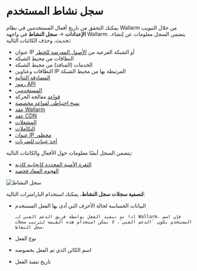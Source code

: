 # سجل نشاط المستخدم

يمكنك التحقق من تاريخ أفعال المستخدمين في نظام Wallarm من خلال التبويب **الإعدادات** → **سجل النشاط** في واجهة Wallarm. يتضمن السجل معلومات عن إنشاء، تحديث، وحذف الكائنات التالية:

* عنوان IP أو الشبكة الفرعية من [الأصول المعرضة للخطر](../scanner.md)
* النطاقات من محيط الشبكة
* الخدمات (المنافذ) من محيط الشبكة
* النطاقات وعناوين IP المرتبطة بها من محيط الشبكة
* [المصادقة الثنائية](account.md#enabling-two-factor-authentication)
* [رموز API](api-tokens.md)
* [المستخدمين](users.md)
* [قواعد](../rules/rules.md) معالجة الحركة
* [نسخ احتياطي لقواعد مخصصة](../rules/rules.md#backup-and-restore)
* [عقد Wallarm](../nodes/nodes.md)
* [عقد CDN](../nodes/cdn-node.md)
* [المشغلات](../triggers/triggers.md)
* [التكاملات](integrations/integrations-intro.md)
* [عنوان IP محظور](../ip-lists/overview.md)
* [أخذ عينات للضربات](../events/analyze-attack.md#sampling-of-hits)

يتضمن السجل أيضًا معلومات حول الأفعال والكائنات التالية:

* [الثغرة الأمنية المحددة كإيجابية كاذبة](../vulnerabilities.md#marking-vulnerabilities-as-false-positives)
* [الهجوم المعاد فحصه](../events/verify-attack.md)

![سجل النشاط](../../images/user-guides/settings/audit-log.png)

**لتصفية سجلات سجل النشاط**، يمكنك استخدام البارامترات التالية:

* البيانات الحساسة لحالة الأحرف التي أدى بها الفعل المستخدم

      إذا تم تنفيذ الفعل بواسطة فريق الدعم الفني لـ Wallarm، فإن اسم المستخدم يكون `الدعم الفني`. لا يمكن استخدام هذه القيمة لترتيب سجلات سجل النشاط.
* نوع الفعل
* اسم الكائن الذي تم الفعل بخصوصه
* تاريخ تنفيذ الفعل